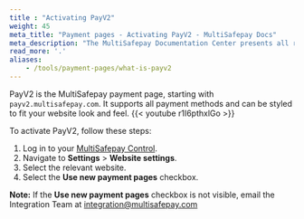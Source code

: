 ```yaml
---
title : "Activating PayV2"
weight: 45
meta_title: "Payment pages - Activating PayV2 - MultiSafepay Docs"
meta_description: "The MultiSafepay Documentation Center presents all relevant information about our Plugins and API. You can also find support pages for payment methods, tools and general questions as well as the contact details of our Support and Integration Teams."
read_more: '.'
aliases:
    - /tools/payment-pages/what-is-payv2
---
```


PayV2 is the MultiSafepay payment page, starting with `payv2.multisafepay.com`. It supports all payment methods and can be styled to fit your website look and feel.
{{< youtube r1I6pthxlGo >}}

To activate PayV2, follow these steps:

1. Log in to your [MultiSafepay Control](https://merchant.multisafepay.com).
2. Navigate to **Settings** > **Website settings**.
3. Select the relevant website.
4. Select the **Use new payment pages** checkbox.

**Note:** If the **Use new payment pages** checkbox is not visible, email the Integration Team at <integration@multisafepay.com>

